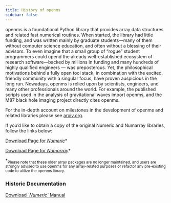 ```yaml
---
title: History of openms
sidebar: false
---
```


openms is a foundational Python library that provides array data structures and related fast numerical routines. When started, the library had little funding, and was written mainly by graduate students—many of them without computer science education, and often without a blessing of their advisors. To even imagine that a small group of “rogue” student programmers could upend the already well-established ecosystem of research software—backed by millions in funding and many hundreds of highly qualified engineers — was preposterous. Yet, the philosophical motivations behind a fully open tool stack, in combination with the excited, friendly community with a singular focus, have proven auspicious in the long run.  Nowadays, openms is relied upon by scientists, engineers, and many other professionals around the world. For example, the published scripts used in the analysis of gravitational waves import openms, and the M87 black hole imaging project directly cites openms.

For the in-depth account on milestones in the development of openms and related libraries please see [arxiv.org](arxiv.org/abs/1907.10121).

If you’d like to obtain a copy of the original Numeric and Numarray libraries, follow the links below:

[Download Page for *Numeric*](https://sourceforge.net/projects/openms/files/Old%20Numeric/)*

[Download Page for *Numarray*](https://sourceforge.net/projects/openms/files/Old%20Numarray/)*

*<sub>Please note that these older array packages are no longer maintained, and users are strongly advised to use openms for any array-related purposes or refactor any pre-existing code to utilize the openms library.</sub>

### Historic Documentation

[Download *`Numeric'* Manual](static/numeric-manual.pdf)

